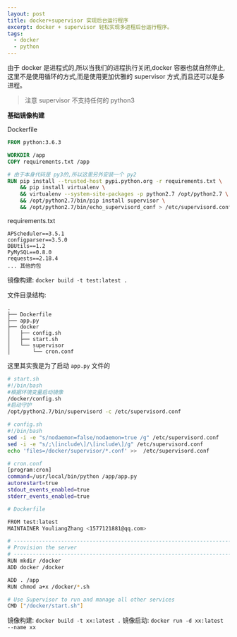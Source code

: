 ```yaml
---
layout: post
title: docker+supervisor 实现后台运行程序
excerpt: docker + supervisor 轻松实现多进程后台运行程序。
tags:
  - docker
  - python
---
```


由于 docker 是进程式的,所以当我们的进程执行关闭,docker 容器也就自然停止,这里不是使用循环的方式,而是使用更加优雅的 supervisor 方式,而且还可以是多进程。

> 注意 supervisor 不支持任何的 python3

**基础镜像构建**

Dockerfile
```Dockerfile
FROM python:3.6.3

WORKDIR /app
COPY requirements.txt /app

# 由于本身代码是 py3的,所以这里另外安装一个 py2 
RUN pip install --trusted-host pypi.python.org -r requirements.txt \
    && pip install virtualenv \
    && virtualenv --system-site-packages -p python2.7 /opt/python2.7 \
    && /opt/python2.7/bin/pip install supervisor \
    && /opt/python2.7/bin/echo_supervisord_conf > /etc/supervisord.conf
```

requirements.txt
```
APScheduler==3.5.1
configparser==3.5.0
DBUtils==1.2
PyMySQL==0.8.0
requests==2.18.4
... 其他的包
```

镜像构建: `docker build -t test:latest .`

文件目录结构:
```
.
├── Dockerfile
├── app.py
├── docker
│   ├── config.sh
│   ├── start.sh
│   └── supervisor
│       └── cron.conf
```

这里其实我是为了启动 `app.py` 文件的

```bash
# start.sh
#!/bin/bash
#根据环境变量启动镜像
/docker/config.sh
#启动守护
/opt/python2.7/bin/supervisord -c /etc/supervisord.conf

# config.sh
#!/bin/bash
sed -i -e "s/nodaemon=false/nodaemon=true /g" /etc/supervisord.conf
sed -i -e "s/;\[include\]/\[include\]/g" /etc/supervisord.conf
echo 'files=/docker/supervisor/*.conf' >>  /etc/supervisord.conf

# cron.conf
[program:cron]
command=/usr/local/bin/python /app/app.py
autorestart=true
stdout_events_enabled=true
stderr_events_enabled=true

# Dockerfile

FROM test:latest
MAINTAINER YouliangZhang <1577121881@qq.com>

# ------------------------------------------------------------------------------
# Provision the server
# ------------------------------------------------------------------------------
RUN mkdir /docker
ADD docker /docker

ADD . /app
RUN chmod a+x /docker/*.sh

# Use Supervisor to run and manage all other services
CMD ["/docker/start.sh"]

```

镜像构建: `docker build -t xx:latest .`
镜像启动: `docker run -d xx:latest --name xx`